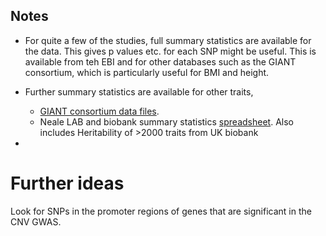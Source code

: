 ## Notes

* For quite a few of the studies, full summary statistics are available for the data.  This gives p values etc. for each SNP 
might be useful.  This is available from teh EBI and for other databases such as the GIANT consortium, which is particularly useful for BMI and height.

* Further summary statistics are available for other traits, 
    * [GIANT consortium data files](http://portals.broadinstitute.org/collaboration/giant/index.php/GIANT_consortium_data_files).  
    * Neale LAB and biobank summary statistics [spreadsheet](https://sites.google.com/broadinstitute.org/ukbbgwasresults/home?authuser=0).  Also includes Heritability of >2000 traits from UK biobank
    

* 

Further ideas
==============

Look for SNPs in the promoter regions of genes that are significant
in the CNV GWAS.